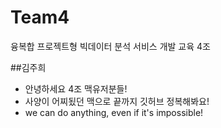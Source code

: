 # Team4
융복합 프로젝트형 빅데이터 분석 서비스 개발 교육 4조

##김주희
- 안녕하세요 4조 맥유저분들!
- 사양이 어찌됬던 맥으로 끝까지 깃허브 정복해봐요!
- we can do anything, even if it's impossible!
